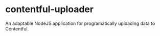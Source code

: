 # contentful-uploader

An adaptable NodeJS application for programatically uploading data to Contentful.
